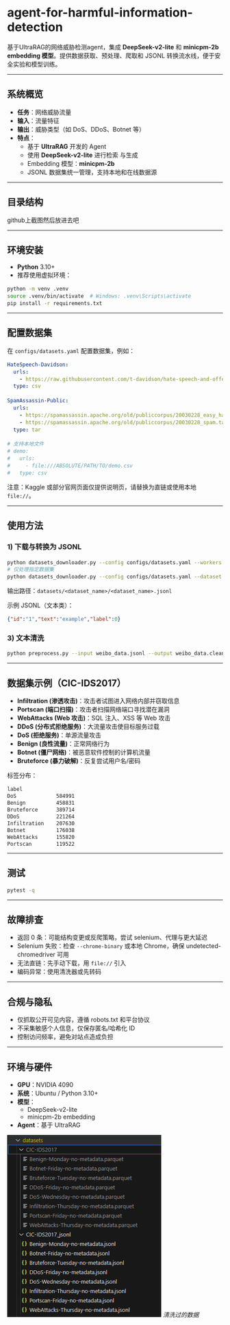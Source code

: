 # agent-for-harmful-information-detection

基于UltraRAG的网络威胁检测agent，集成 **DeepSeek-v2-lite** 和 **minicpm-2b embedding 模型**。提供数据获取、预处理、爬取和 JSONL 转换流水线，便于安全实验和模型训练。

---

## 系统概览

- **任务**：网络威胁流量  
- **输入**：流量特征
- **输出**：威胁类型（如 DoS、DDoS、Botnet 等） 
- **特点**：
  - 基于 **UltraRAG** 开发的 Agent  
  - 使用 **DeepSeek-v2-lite** 进行检索  与生成
  - Embedding 模型：**minicpm-2b**  
  - JSONL 数据集统一管理，支持本地和在线数据源  

---

## 目录结构
github上截图然后放进去吧

---

## 环境安装

- **Python** 3.10+  
- 推荐使用虚拟环境：
```bash
python -m venv .venv
source .venv/bin/activate  # Windows: .venv\Scripts\activate
pip install -r requirements.txt
````

---

## 配置数据集

在 `configs/datasets.yaml` 配置数据集，例如：

```yaml
HateSpeech-Davidson:
  urls:
    - https://raw.githubusercontent.com/t-davidson/hate-speech-and-offensive-language/master/data/labeled_data.csv
  type: csv

SpamAssassin-Public:
  urls:
    - https://spamassassin.apache.org/old/publiccorpus/20030228_easy_ham.tar.bz2
    - https://spamassassin.apache.org/old/publiccorpus/20030228_spam.tar.bz2
  type: tar

# 支持本地文件
# demo:
#   urls:
#     - file:///ABSOLUTE/PATH/TO/demo.csv
#   type: csv
```

注意：Kaggle 或部分官网页面仅提供说明页，请替换为直链或使用本地 `file://`。

---

## 使用方法

### 1) 下载与转换为 JSONL

```bash
python datasets_downloader.py --config configs/datasets.yaml --workers 4
# 仅处理指定数据集
python datasets_downloader.py --config configs/datasets.yaml --dataset HateSpeech-Davidson
```

输出路径：`datasets/<dataset_name>/<dataset_name>.jsonl`

示例 JSONL（文本类）：

```json
{"id":"1","text":"example","label":0}
```


### 3) 文本清洗

```bash
python preprocess.py --input weibo_data.jsonl --output weibo_data.clean.jsonl --text-field text
```

---

## 数据集示例（CIC-IDS2017）

* **Infiltration (渗透攻击)**：攻击者试图进入网络内部并窃取信息
* **Portscan (端口扫描)**：攻击者扫描网络端口寻找潜在漏洞
* **WebAttacks (Web 攻击)**：SQL 注入、XSS 等 Web 攻击
* **DDoS (分布式拒绝服务)**：大流量攻击使目标服务过载
* **DoS (拒绝服务)**：单源流量攻击
* **Benign (良性流量)**：正常网络行为
* **Botnet (僵尸网络)**：被恶意软件控制的计算机流量
* **Bruteforce (暴力破解)**：反复尝试用户名/密码

标签分布：

```
label
DoS             584991
Benign          458831
Bruteforce      389714
DDoS            221264
Infiltration    207630
Botnet          176038
WebAttacks      155820
Portscan        119522
```

---

## 测试

```bash
pytest -q
```

---

## 故障排查

* 返回 0 条：可能结构变更或反爬策略，尝试 selenium、代理与更大延迟
* Selenium 失败：检查 `--chrome-binary` 或本地 Chrome，确保 undetected-chromedriver 可用
* 无法直链：先手动下载，用 `file://` 引入
* 编码异常：使用清洗器或先转码

---

## 合规与隐私

* 仅抓取公开可见内容，遵循 robots.txt 和平台协议
* 不采集敏感个人信息，仅保存匿名/哈希化 ID
* 控制访问频率，避免对站点造成负担

---

## 环境与硬件

* **GPU**：NVIDIA 4090
* **系统**：Ubuntu / Python 3.10+
* **模型**：
  * DeepSeek-v2-lite
  * minicpm-2b embedding
* **Agent**：基于 UltraRAG

![alt text](image.png)
*清洗过的数据*